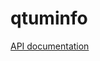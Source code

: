 # qtuminfo

[API documentation](https://github.com/yodynetwork/qtuminfo/blob/master/packages/qtuminfo-api/README.md)
